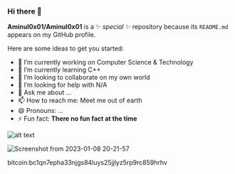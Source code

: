 ### Hi there 👋

 
**Aminul0x01/Aminul0x01** is a ✨ _special_ ✨ repository because its `README.md` appears on my GitHub profile.

Here are some ideas to get you started:

- 🔭 I’m currently working on Computer Science & Technology
- 🌱 I’m currently learning C++
- 👯 I’m looking to collaborate on my own world
- 🤔 I’m looking for help with N/A
- 💬 Ask me about ...
- 📫 How to reach me: Meet me out of earth
- 😄 Pronouns: ...
- ⚡ Fun fact: **There no fun fact at the time**


![alt text](https://user-images.githubusercontent.com/71552351/211203881-a569d0b8-3ddf-4398-93c0-394ff7c624ec.png)

![Screenshot from 2023-01-08 20-21-57](https://user-images.githubusercontent.com/71552351/211203722-a5c77c12-668e-4e89-98bc-cfdd8a02b23d.png)

bitcoin:bc1qn7epha33njgs84luys25jjlyz5rp9rc859hrhv
